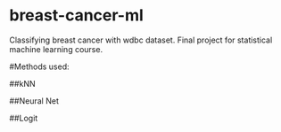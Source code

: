 # breast-cancer-ml
Classifying breast cancer with wdbc dataset. Final project for statistical machine learning course. 

#Methods used: 

##kNN 

##Neural Net 

##Logit 
